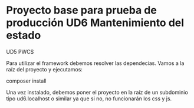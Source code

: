 # Proyecto base para prueba de producción UD6 Mantenimiento del estado
UD5 PWCS


Para utilizar el framework debemos resolver las dependecias. Vamos a la raíz del proyecto y ejecutamos:

composer install

Una vez instalado, debemos poner el proyecto en la raíz de un subdominio tipo ud6.localhost o similar ya que si no, no funcionarán los css y js.
